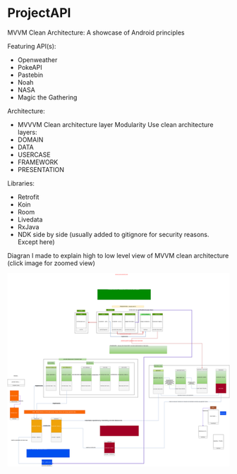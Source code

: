 # ProjectAPI
MVVM Clean Architecture:
A showcase of Android principles

Featuring API(s):
- Openweather
- PokeAPI
- Pastebin
- Noah
- NASA
- Magic the Gathering

Architecture:
- MVVVM Clean architecture layer Modularity
Use clean architecture layers:
- DOMAIN
- DATA
- USERCASE
- FRAMEWORK
- PRESENTATION

Libraries:
- Retrofit
- Koin
- Room
- Livedata
- RxJava
- NDK side by side (usually added to gitignore for security reasons. Except here)




Diagran I made to explain high to low level view of MVVM clean architecture
(click image for zoomed view)

![](https://raw.githubusercontent.com/dreamertheat/ProjectAPI/master/diagram/AndroidMVVM.svg?sanitize=true)








